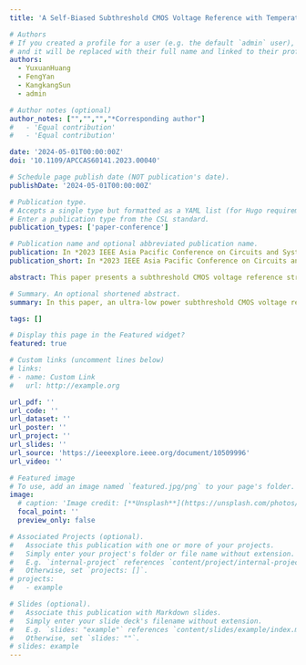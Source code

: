 ```yaml
---
title: 'A Self-Biased Subthreshold CMOS Voltage Reference with Temperature Compensation Circuit for IoT Self-Powered Sensor Applications'

# Authors
# If you created a profile for a user (e.g. the default `admin` user), write the username (folder name) here
# and it will be replaced with their full name and linked to their profile.
authors:
  - YuxuanHuang
  - FengYan
  - KangkangSun
  - admin

# Author notes (optional)
author_notes: ["","","","*Corresponding author"]
#   - 'Equal contribution'
#   - 'Equal contribution'

date: '2024-05-01T00:00:00Z'
doi: '10.1109/APCCAS60141.2023.00040'

# Schedule page publish date (NOT publication's date).
publishDate: '2024-05-01T00:00:00Z'

# Publication type.
# Accepts a single type but formatted as a YAML list (for Hugo requirements).
# Enter a publication type from the CSL standard.
publication_types: ['paper-conference']

# Publication name and optional abbreviated publication name.
publication: In *2023 IEEE Asia Pacific Conference on Circuits and Systems (APCCAS)*, 2023, pp. 134-138.
publication_short: In *2023 IEEE Asia Pacific Conference on Circuits and Systems (APCCAS)*, 2023, pp. 134-138

abstract: This paper presents a subthreshold CMOS voltage reference structure that utilizes self-biased circuits. This voltage reference includes temperature compensation circuits to expand its operating temperature range and reduce its temperature coefficient. The proposed CMOS voltage reference is designed using a standard 0.18−μm CMOS process and has a small area of only 0.005 mm^2 . Post-layout simulation results demonstrate that the power consumption of the circuit at room temperature (25°C) is only 1.65 nW at a power supply voltage of 1 V. In this case, the voltage reference output is 316.56 mV, with a temperature coefficient (TC) of 2.79 ppm/°C in a wide temperature range from -40°C to 140 °C. Furthermore, the line sensitivity (LS) of the circuit is 0.022 %/V.

# Summary. An optional shortened abstract.
summary: In this paper, an ultra-low power subthreshold CMOS voltage reference with a self-biased circuit based on SDMT structure with temperature compensation has been proposed.

tags: []

# Display this page in the Featured widget?
featured: true

# Custom links (uncomment lines below)
# links:
# - name: Custom Link
#   url: http://example.org

url_pdf: ''
url_code: ''
url_dataset: ''
url_poster: ''
url_project: ''
url_slides: ''
url_source: 'https://ieeexplore.ieee.org/document/10509996'
url_video: ''

# Featured image
# To use, add an image named `featured.jpg/png` to your page's folder.
image:
  # caption: 'Image credit: [**Unsplash**](https://unsplash.com/photos/pLCdAaMFLTE)'
  focal_point: ''
  preview_only: false

# Associated Projects (optional).
#   Associate this publication with one or more of your projects.
#   Simply enter your project's folder or file name without extension.
#   E.g. `internal-project` references `content/project/internal-project/index.md`.
#   Otherwise, set `projects: []`.
# projects:
#   - example

# Slides (optional).
#   Associate this publication with Markdown slides.
#   Simply enter your slide deck's filename without extension.
#   E.g. `slides: "example"` references `content/slides/example/index.md`.
#   Otherwise, set `slides: ""`.
# slides: example
---
```


<!-- {{% callout note %}}
Click the _Cite_ button above to demo the feature to enable visitors to import publication metadata into their reference management software.
{{% /callout %}}

{{% callout note %}}
Create your slides in Markdown - click the _Slides_ button to check out the example.
{{% /callout %}} -->

<!-- Add the publication's **full text** or **supplementary notes** here. You can use rich formatting such as including [code, math, and images](https://docs.hugoblox.com/content/writing-markdown-latex/). -->
